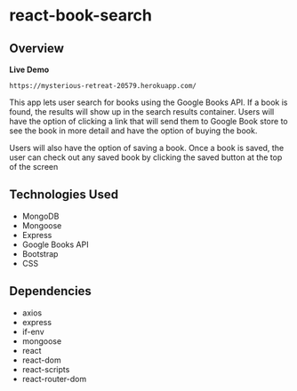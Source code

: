 # react-book-search

## Overview

**Live Demo**

`https://mysterious-retreat-20579.herokuapp.com/`

This app lets user search for books using the Google Books API. If a book is found, the results will show up in the search results container. Users will have the option of clicking a link that will send them to Google Book store to see the book in more detail and have the option of buying the book.

Users will also have the option of saving a book. Once a book is saved, the user can check out any saved book by clicking the saved button at the top of the screen

## Technologies Used
* MongoDB
* Mongoose
* Express
* Google Books API
* Bootstrap
* CSS

## Dependencies
- axios
- express
- if-env
- mongoose
- react
- react-dom
- react-scripts
- react-router-dom

